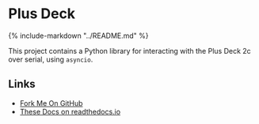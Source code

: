 # Plus Deck

{% include-markdown "../README.md" %}

This project contains a Python library for interacting with the Plus Deck 2c
over serial, using `asyncio`.

## Links

* [Fork Me On GitHub](https://github.com/jfhbrook/plusdeck)
* [These Docs on readthedocs.io](https://plusdeck.rtfd.io)
